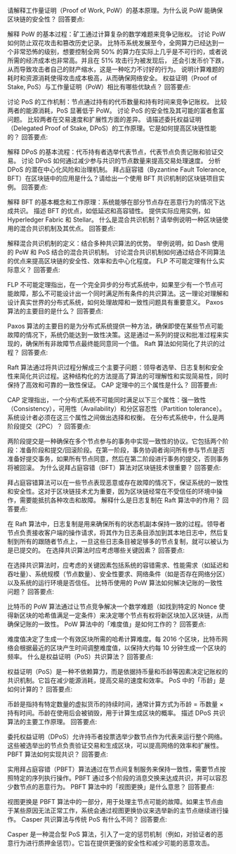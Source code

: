 请解释工作量证明（Proof of Work, PoW）的基本原理。为什么说 PoW 能确保区块链的安全性？
回答要点:

  解释 PoW 的基本过程：矿工通过计算复杂的数学难题来竞争记账权。
  讨论 PoW 如何防止双花攻击和篡改历史记录。
    比特币系统发展至今，全网算力已经达到一个非常恐怖的级别，想要控制全网 50% 的算力在实际上几乎是不可行的，或者说所需的经济成本也非常高。并且在 51% 攻击行为被发现后，
    还会引发币价下跌，从而导致攻击者自己的财产缩水，这是一种吃力不讨好的行为。
  说明计算难题的耗时和资源消耗使得攻击成本极高，从而确保网络安全。
权益证明（Proof of Stake, PoS）与工作量证明（PoW）相比有哪些优缺点？
回答要点:

讨论 PoS 的工作机制：节点通过持有的代币数量和持有时间来竞争记账权。
比较两者的能源消耗，PoS 显著低于 PoW。
讨论 PoS 的安全性及其可能的富者愈富问题。
比较两者在交易速度和扩展性方面的差异。
请描述委托权益证明（Delegated Proof of Stake, DPoS）的工作原理。它是如何提高区块链性能的？
回答要点:

解释 DPoS 的基本流程：代币持有者选举代表节点，代表节点负责记账和验证交易。
  讨论 DPoS 如何通过减少参与共识的节点数量来提高交易处理速度。
  分析 DPoS 的潜在中心化风险和治理机制。
拜占庭容错（Byzantine Fault Tolerance, BFT）在区块链中的应用是什么？请给出一个使用 BFT 共识机制的区块链项目实例。
回答要点:

  解释 BFT 的基本概念和工作原理：系统能够在部分节点存在恶意行为的情况下达成共识。
  描述 BFT 的优点，如低延迟和高容错性。
  提供实际应用实例，如 Hyperledger Fabric 和 Stellar。
什么是混合共识机制？请举例说明一种区块链使用的混合共识机制及其优点。
回答要点:

  解释混合共识机制的定义：结合多种共识算法的优势。
  举例说明，如 Dash 使用的 PoW 和 PoS 结合的混合共识机制。
  讨论混合共识机制如何通过结合不同算法的优点来提高区块链的安全性、效率和去中心化程度。
FLP 不可能定理有什么实际意义？
回答要点:

  FLP 不可能定理指出，在一个完全异步的分布式系统中，如果至少有一个节点可能故障，那么不可能设计出一个同时满足所有条件的共识算法。这一理论对理解和设计真实世界的分布式系统，如何处理故障和一致性问题具有重要意义。
Paxos 算法的主要目的是什么？
回答要点:

  Paxos 算法的主要目的是为分布式系统提供一种方法，确保即使在某些节点可能故障的情况下，系统仍能达到一致性决策。这是通过一系列的提议和批准过程来实现的，确保所有非故障节点最终能同意同一个值。
Raft 算法如何简化了共识的过程？
回答要点:

  Raft 算法通过将共识过程分解成三个主要子问题：领导者选举、日志复制和安全性来简化共识过程。这种结构化的方法提高了算法的可理解性和实现简易性，同时保持了高效和可靠的一致性保证。
CAP 定理中的三个属性是什么？
回答要点:

  CAP 定理指出，一个分布式系统不可能同时满足以下三个属性：强一致性（Consistency），可用性（Availability）和分区容忍性（Partition tolerance）。系统设计者必须在这三个属性之间做出选择和权衡。
在分布式系统中，什么是两阶段提交（2PC）？
回答要点:

  两阶段提交是一种确保在多个节点参与的事务中实现一致性的协议。它包括两个阶段：准备阶段和提交/回滚阶段。在第一阶段，事务协调者询问所有参与节点是否准备好提交事务，如果所有节点同意，然后在第二阶段进行事务的提交，否则事务将被回滚。
为什么说拜占庭容错（BFT）算法对区块链技术很重要？
回答要点:

  拜占庭容错算法可以在一些节点表现恶意或存在故障的情况下，保证系统的一致性和安全性。这对于区块链技术尤为重要，因为区块链经常在不受信任的环境中操作，需要能抵抗各种攻击和故障。
解释什么是日志复制在 Raft 算法中的作用？
回答要点:

  在 Raft 算法中，日志复制是用来确保所有的状态机副本保持一致的过程。领导者节点负责接收客户端的操作请求，将其作为日志条目添加到其本地日志中，然后复制到所有的跟随者节点上，一旦这些日志条目被足够多的节点复制，就可以被认为是已提交的。
在选择共识算法时应考虑哪些关键因素？
回答要点:

  在选择共识算法时，应考虑的关键因素包括系统的容错需求、性能需求（如延迟和吞吐量）、系统规模（节点数量）、安全性要求、网络条件（如是否存在网络分区）以及系统的运行环境是否信任。
比特币使用的 PoW 算法如何解决记账的一致性问题？
回答要点:

  比特币的 PoW 算法通过让节点竞争解决一个数学难题（如找到特定的 Nonce 使得新区块的哈希值满足一定条件）来决定哪个节点有权将新区块加入区块链，从而确保记账的一致性。
PoW 算法中的「难度值」是如何工作的？
回答要点:

  难度值决定了生成一个有效区块所需的哈希计算难度。每 2016 个区块，比特币网络会根据最近的区块产生时间调整难度值，以保持大约每 10 分钟生成一个区块的频率。
什么是权益证明（PoS）共识算法？
回答要点:

  权益证明（PoS）是一种不依赖算力，而是依据持币量和币龄等因素决定记账权的共识机制。它旨在减少能源消耗，提高交易的速度和效率。
PoS 中的「币龄」是如何计算的？
回答要点:

  币龄是指持有特定数量的虚拟货币的持续时间，通常计算方式为币龄 = 币数量 × 持有时间。币龄在使用后会被销毁，用于计算生成区块的概率。
描述 DPoS 共识算法的主要工作原理。
回答要点:

  委托权益证明（DPoS）允许持币者投票选举少数节点作为代表来运行整个网络。这些被选举出的节点负责验证交易和生成区块，可以提高网络的效率和扩展性。
PBFT 算法如何实现共识？
回答要点:

  实用拜占庭容错（PBFT）算法通过在节点间复制服务来保持一致性，需要节点按照特定的序列执行操作。PBFT 通过多个阶段的消息交换来达成共识，并可以容忍少数节点的恶意行为。
PBFT 算法中的「视图更换」是什么意思？
回答要点:

  视图更换是 PBFT 算法中的一部分，用于处理主节点可能的故障。如果主节点由于某些原因无法正常工作，系统会通过视图更换协议来选举新的主节点继续进行操作。
Casper 共识算法与传统 PoS 有什么不同？
回答要点:

  Casper 是一种混合型 PoS 算法，引入了一定的惩罚机制（例如，对验证者的恶意行为进行质押金惩罚）。它旨在提供更强的安全性和减少可能的恶意攻击。
